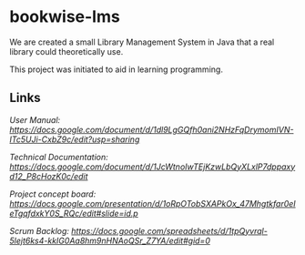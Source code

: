 # bookwise-lms

We are created a small Library Management System in Java that a real library could theoretically use.

This project was initiated to aid in learning programming.

## Links

*User Manual: <https://docs.google.com/document/d/1dl9LgGQfh0ani2NHzFqDrymomIVN-ITc5UJi-CxbZ9c/edit?usp=sharing>*

*Technical Documentation: <https://docs.google.com/document/d/1JcWtnoIwTEjKzwLbQyXLxlP7dppaxyd12_P8cHozK0c/edit>*

*Project concept board: <https://docs.google.com/presentation/d/1oRpOTobSXAPkOx_47Mhgtkfar0eIeTgqfdxkY0S_RQc/edit#slide=id.p>*

*Scrum Backlog: <https://docs.google.com/spreadsheets/d/1tpQyvrql-5lejt6ks4-kkIG0Aa8hm9nHNAoQSr_Z7YA/edit#gid=0>*
